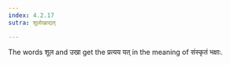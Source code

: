 ```yaml
---
index: 4.2.17
sutra: शूलोखाद्यत्

---
```

The words शूल and उखा get the प्रत्यय यत् in the meaning of संस्कृतं भक्षाः. 